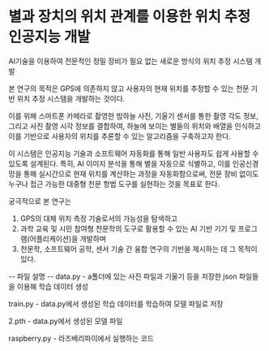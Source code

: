 # 별과 장치의 위치 관계를 이용한 위치 추정 인공지능 개발
AI기술을 이용하여 전문적인 정밀 장비가 필요 없는 새로운 방식의 위치 추정 시스템 개발


 본 연구의 목적은 GPS에 의존하지 않고 사용자의 현재 위치를 추정할 수 있는 천문 기반 위치 추정 시스템을 개발하는 것이다.
 
이를 위해 스마트폰 카메라로 촬영한 밤하늘 사진, 기울기 센서를 통한 촬영 각도 정보, 그리고 사진 촬영 시각 정보를 결합하여, 하늘에 보이는 별들의 위치와 배열을 인식하고 이를 기반으로 사용자의 위치를 추론할 수 있는 알고리즘을 구축하고자 한다.

이 시스템은 인공지능 기술과 소프트웨어 자동화를 통해 일반 사용자도 쉽게 사용할 수 있도록 설계된다. 특히, AI 이미지 분석을 통해 별을 자동으로 식별하고, 이를 인공신경망을 통해 실시간으로 현재 위치를 계산하는 과정을 자동화함으로써, 전문 장비 없이도 누구나 접근 가능한 대중형 천문 항법 도구를 실현하는 것을 목표로 한다.

궁극적으로 본 연구는

1. GPS의 대체 위치 측정 기술로서의 가능성을 탐색하고
2. 과학 교육 및 시민 참여형 천문학의 도구로 활용할 수 있는 AI 기반 기기 및 프로그램(어플리케이션)을 개발하며
3. 천문학, 소프트웨어 공학, 센서 기술 간 융합 연구의 기반을 제시하는 데 그 목적이 있다.



-- 파일 설명 -- 
data.py - a폴더에 있는 사진 파일과 기울기 등을 저장한 json 파일들을 이용해 학습 데이터 생성

train.py - data.py에서 생성된 학습 데이터를 학습하여 모델 파일로 저장

2.pth - data.py에서 생성된 모델 파일

raspberry.py - 라즈베리파이에서 실행하는 코드

